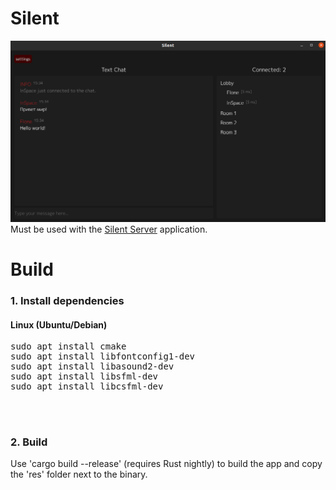 # Silent
![](screenshot.png?raw=true)
Must be used with the [Silent Server](https://github.com/Flone-dnb/silent-server-rs) application.
# Build
<h3> 1. Install dependencies </h3>
<h4> Linux (Ubuntu/Debian) </h4>
<pre>
sudo apt install cmake
sudo apt install libfontconfig1-dev
sudo apt install libasound2-dev
sudo apt install libsfml-dev
sudo apt install libcsfml-dev
</pre>
<br>
<br>
<h3> 2. Build </h3>
Use 'cargo build --release' (requires Rust nightly) to build the app and copy the 'res' folder next to the binary.
